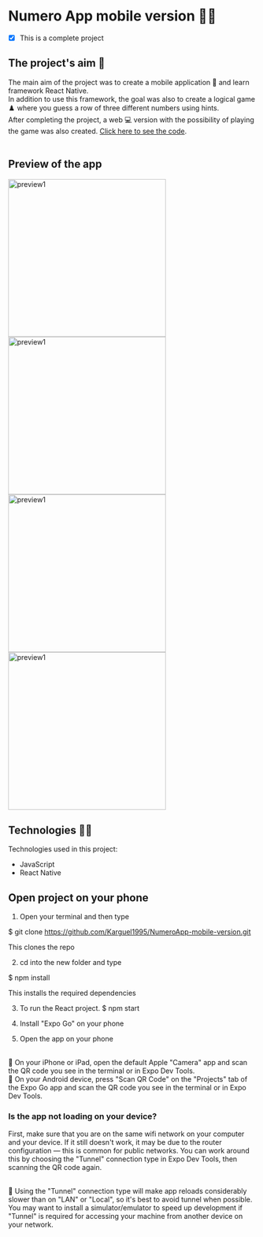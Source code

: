 # Numero App mobile version :iphone::1234:

- [x] This is a complete project

## The project's aim 	:dart:

The main aim of the project was to create a mobile application :iphone: and learn framework React Native. <br />
In addition to use this framework, the goal was also to create a logical game :chess_pawn: where you guess a row of three different numbers using hints. <br />
After completing the project, a web :computer: version with the possibility of playing the game was also created. [Click here to see the code](https://github.com/Karguel1995/Numero-app). <br />
<br />

## Preview of the app

<img alt="preview1" width="320px" src="https://scontent-waw1-1.xx.fbcdn.net/v/t1.15752-9/236026587_1692215141168651_2831562788401157339_n.jpg?_nc_cat=100&ccb=1-4&_nc_sid=ae9488&_nc_ohc=HiEEvo3r-YYAX8v0vEO&_nc_ht=scontent-waw1-1.xx&oh=2e9bce05891061891dee26d3c95d76bd&oe=61397083" />
<img alt="preview1" width="320px" src="https://scontent-waw1-1.xx.fbcdn.net/v/t1.15752-9/235433533_370772617952786_6838854867642392988_n.jpg?_nc_cat=107&ccb=1-4&_nc_sid=ae9488&_nc_ohc=XHKSJsQ-aqgAX9W6MAe&_nc_oc=AQl-htHeYcUCNtLwtPRw9hVZ7k27Wo6Es6-qYnqn-nBzVivsPgbjeN35cSXkEMEp_kU&_nc_ht=scontent-waw1-1.xx&oh=a730807491c90b0f71d8a28588fcb899&oe=6139AC59" />
<img alt="preview1" width="320px" src="https://scontent-waw1-1.xx.fbcdn.net/v/t1.15752-9/231490234_1487268664950717_3026608439135244282_n.jpg?_nc_cat=101&ccb=1-4&_nc_sid=ae9488&_nc_ohc=R8vIxTMGSKIAX_QU3kG&_nc_ht=scontent-waw1-1.xx&oh=3518a2f1e0000c16d7d2752107eb3f07&oe=613C4E1A" />
<img alt="preview1" width="320px" src="https://scontent-waw1-1.xx.fbcdn.net/v/t1.15752-9/233618861_1225632801216293_8294680587685860870_n.jpg?_nc_cat=109&ccb=1-4&_nc_sid=ae9488&_nc_ohc=waUZFdAWAtsAX_ieQ-q&_nc_ht=scontent-waw1-1.xx&oh=ac58742be9f92939c6adf7af22d19198&oe=613B8FEE" />

## Technologies :technologist:
Technologies used in this project:
- JavaScript
- React Native

## Open project on your phone

1. Open your terminal and then type

$ git clone https://github.com/Karguel1995/NumeroApp-mobile-version.git

This clones the repo

2. cd into the new folder and type

$ npm install

This installs the required dependencies

3. To run the React project.
$ npm start

4. Install "Expo Go" on your phone

5. Open the app on your phone 
<br/>
🍎 On your iPhone or iPad, open the default Apple "Camera" app and scan the QR code you see in the terminal or in Expo Dev Tools.
<br/>
🤖 On your Android device, press "Scan QR Code" on the "Projects" tab of the Expo Go app and scan the QR code you see in the terminal or in Expo Dev Tools.

### Is the app not loading on your device?
First, make sure that you are on the same wifi network on your computer and your device.
If it still doesn't work, it may be due to the router configuration — this is common for public networks. You can work around this by choosing the "Tunnel" connection type in Expo Dev Tools, then scanning the QR code again.

<br />
🐢
Using the "Tunnel" connection type will make app reloads considerably slower than on "LAN" or "Local", so it's best to avoid tunnel when possible. You may want to install a simulator/emulator to speed up development if "Tunnel" is required for accessing your machine from another device on your network.
